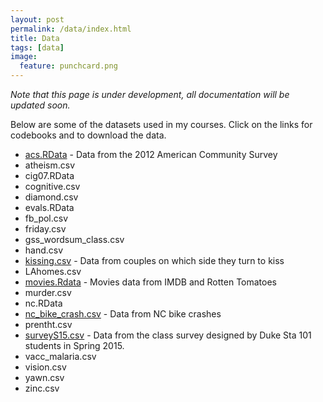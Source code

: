```yaml
---
layout: post
permalink: /data/index.html
title: Data
tags: [data]
image:
  feature: punchcard.png
---
```


*Note that this page is under development, all documentation will be updated soon.*

Below are some of the datasets used in my courses. Click on the links for codebooks and to download the data.

* [acs.RData](acs.html) - Data from the 2012 American Community Survey
* atheism.csv
* cig07.RData
* cognitive.csv
* diamond.csv
* evals.RData
* fb_pol.csv
* friday.csv
* gss_wordsum_class.csv
* hand.csv
* [kissing.csv](kissing.html) - Data from couples on which side they turn to kiss
* LAhomes.csv
* [movies.Rdata](movies.html) - Movies data from IMDB and Rotten Tomatoes
* murder.csv
* nc.RData
* [nc_bike_crash.csv](nc_bike_crash.html) - Data from NC bike crashes
* prentht.csv
* [surveyS15.csv](surveyS15.html) - Data from the class survey designed by Duke Sta 101 students in Spring 2015.
* vacc_malaria.csv
* vision.csv
* yawn.csv
* zinc.csv